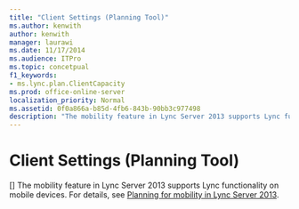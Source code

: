 ```yaml
---
title: "Client Settings (Planning Tool)"
ms.author: kenwith
author: kenwith
manager: laurawi
ms.date: 11/17/2014
ms.audience: ITPro
ms.topic: concetpual
f1_keywords:
- ms.lync.plan.ClientCapacity
ms.prod: office-online-server
localization_priority: Normal
ms.assetid: 0f0a866a-b85d-4fb6-843b-90bb3c977498
description: "The mobility feature in Lync Server 2013 supports Lync functionality on mobile devices. For details, see Planning for mobility in Lync Server 2013."
---
```


# Client Settings (Planning Tool)
[]
The mobility feature in Lync Server 2013 supports Lync functionality on mobile devices. For details, see [Planning for mobility in Lync Server 2013](planning-for-mobility.md).
  

